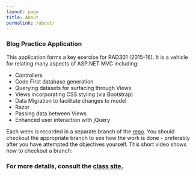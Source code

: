 ```yaml
---
layout: page
title: About
permalink: /about/
---
```


### Blog Practice Application

This application forms a key exercise for RAD301 (2015-16). It is a vehicle for relating many aspects of ASP.NET MVC including:

* Controllers
* Code First database generation
* Querying datasets for surfacing through Views
* Views incorporating CSS styling (via Bootstrap)
* Data Migration to facilitate changes to model
* Razor
* Passing data between Views
* Enhanced user interaction with jQuery

Each week is recorded in a separate branch of the [repo]({{site.repo}}). You should checkout the appropriate branch to see how the work is done - preferably after you have attempted the objectives yourself. This short video shows how to checkout a branch:

<script type="text/javascript" src="https://asciinema.org/a/27865.js" id="asciicast-27865" async></script>

### For more details, consult the [class site.](http://class.jkelleher.me/rad301)